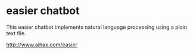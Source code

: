 # easier chatbot

This easier chatbot implements natural language processing using a plain text file.

http://www.aihax.com/easier
